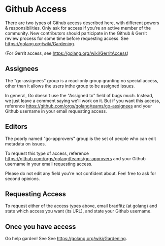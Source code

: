 # Github Access

There are two types of Github access described here, with different powers & responsibilities. Only ask for access if you're an active member of the community. New contributors should participate in the Github & Gerrit review process for some time before requesting access. See https://golang.org/wiki/Gardening.

(For Gerrit access, see https://golang.org/wiki/GerritAccess)

## Assignees

The "go-assignees" group is a read-only group granting no special access, other than it allows the users inthe group to be assigned issues.

In general, Go doesn't use the "Assigned to" field of bugs much. Instead, we just leave a comment saying we'll work on it. But if you want this access, reference https://github.com/orgs/golang/teams/go-assignees and your Github username in your email requesting access.

## Editors

The poorly named "go-approvers" group is the set of people who can edit metadata on issues.

To request this type of access, reference https://github.com/orgs/golang/teams/go-approvers and your Github username in your email requesting access.

Please do not edit any field you're not confident about. Feel free to ask for second opinions.

## Requesting Access

To request either of the access types above, email bradfitz (at golang) and state which access you want (its URL), and state your Github username.

## Once you have access

Go help garden! See See https://golang.org/wiki/Gardening.